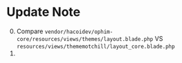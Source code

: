 # Update Note

0. Compare `vendor/hacoidev/ophim-core/resources/views/themes/layout.blade.php` VS `resources/views/thememotchill/layout_core.blade.php`
0. 